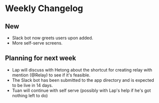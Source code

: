 # Weekly Changelog
## New
- Slack bot now greets users upon added.
- More self-serve screens.

## Planning for next week
- Lap will discuss with Hetong about the shortcut for creating relay with mention (@Relay) to see if it's feasible.
- The Slack bot has been submitted to the app directory and is expected to be live in 14 days.
- Tuan will continue with self serve (possibly with Lap's help if he's got nothing left to do)